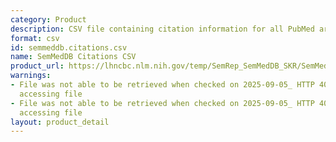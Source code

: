 ```yaml
---
category: Product
description: CSV file containing citation information for all PubMed articles in SemMedDB
format: csv
id: semmeddb.citations.csv
name: SemMedDB Citations CSV
product_url: https://lhncbc.nlm.nih.gov/temp/SemRep_SemMedDB_SKR/SemMedDB_tables/CITATIONS.csv
warnings:
- File was not able to be retrieved when checked on 2025-09-05_ HTTP 403 error when
  accessing file
- File was not able to be retrieved when checked on 2025-09-05_ HTTP 403 error when
  accessing file
layout: product_detail
---
```

